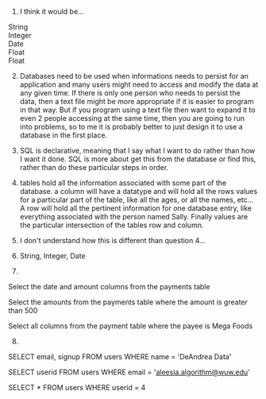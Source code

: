 1) I think it would be...

String <br>
Integer <br>
Date  <br>
Float <br>
Float <br>

2) Databases need to be used when informations needs to persist for an application and many users might need to access and modify the data at any given time. If there is only one person who needs to persist the data, then a text file might be more appropriate if it is easier to program in that way. But if you program using a text file then want to expand it to even 2 people accessing at the same time, then you are going to run into problems, so to me it is probably better to just design it to use a database in the first place.

3) SQL is declarative, meaning that I say what I want to do rather than how I want it done. SQL is more about get this from the database or find this, rather than do these particular steps in order.

4) tables hold all the information associated with some part of the database. a column will have a datatype and will hold all the rows values for a particular part of the table, like all the ages, or all the names, etc... A row will hold all the pertinent information for one database entry, like everything associated with the person named Sally. Finally values are the particular intersection of the tables row and column.

5) I don't understand how this is different than question 4...

6) String, Integer, Date

7) 

Select the date and amount columns from the payments table

Select the amounts from the payments table where the amount is greater than 500


Select all columns from the payment table where the payee is Mega Foods

8)

SELECT email, signup FROM users WHERE name = 'DeAndrea Data'

SELECT userid FROM users WHERE email = 'aleesia.algorithm@wuw.edu'

SELECT * FROM users WHERE userid = 4

